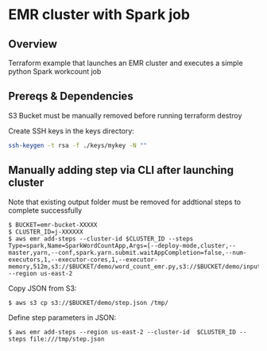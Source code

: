 # EMR cluster with Spark job

## Overview

Terraform example that launches an EMR cluster and executes a simple python Spark workcount job 

## Prereqs & Dependencies

S3 Bucket must be manually removed before running terraform destroy

Create SSH keys in the keys directory:

```sh
ssh-keygen -t rsa -f ./keys/mykey -N ""
```


## Manually adding step via CLI after launching cluster

Note that existing output folder must be removed for addtional steps to complete successfully

```
$ BUCKET=emr-bucket-XXXXX
$ CLUSTER_ID=j-XXXXXX
$ aws emr add-steps --cluster-id $CLUSTER_ID --steps Type=spark,Name=SparkWordCountApp,Args=[--deploy-mode,cluster,--master,yarn,--conf,spark.yarn.submit.waitAppCompletion=false,--num-executors,1,--executor-cores,1,--executor-memory,512m,s3://$BUCKET/demo/word_count_emr.py,s3://$BUCKET/demo/input.txt,s3://$BUCKET/output],ActionOnFailure=CONTINUE --region us-east-2
```

Copy JSON from S3:
```
$ aws s3 cp s3://$BUCKET/demo/step.json /tmp/
```
Define step parameters in JSON:
```
$ aws emr add-steps --region us-east-2 --cluster-id  $CLUSTER_ID --steps file:///tmp/step.json 
```
